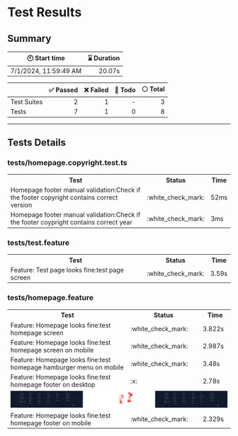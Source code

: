 # Test Results
  ## Summary
  
| :clock10: Start time | :hourglass: Duration |
| --- | ---: |
|7/1/2024, 11:59:49 AM|20.07s|

| | :white_check_mark: Passed | :x: Failed | :construction: Todo | :white_circle: Total |
| --- | ---: | ---: | ---:| ---: |
|Test Suites|2|1|-|3|
|Tests|7|1|0|8|



  ---
  ## Tests Details
  ### tests/homepage.copyright.test.ts
<table>
<tr><th>Test</th><th>Status</th><th>Time</th></tr>
<tr><td>Homepage footer manual validation:Check if the footer copyright contains correct version</td><td>:white_check_mark:</td><td>52ms</td></tr>
<tr><td>Homepage footer manual validation:Check if the footer coypright contains correct year</td><td>:white_check_mark:</td><td>3ms</td></tr>
</table>

### tests/test.feature
<table>
<tr><th>Test</th><th>Status</th><th>Time</th></tr>
<tr><td>Feature: Test page looks fine:test page screen</td><td>:white_check_mark:</td><td>3.59s</td></tr>
</table>

### tests/homepage.feature
<table>
<tr><th>Test</th><th>Status</th><th>Time</th></tr>
<tr><td>Feature: Homepage looks fine:test homepage screen</td><td>:white_check_mark:</td><td>3.822s</td></tr>
<tr><td>Feature: Homepage looks fine:test homepage screen on mobile</td><td>:white_check_mark:</td><td>2.987s</td></tr>
<tr><td>Feature: Homepage looks fine:test homepage hamburger menu on mobile</td><td>:white_check_mark:</td><td>3.48s</td></tr>
<tr><td>Feature: Homepage looks fine:test homepage footer on desktop</td><td>:x:</td><td>2.78s</td></tr>
<tr><td colspan="3"><img src="https://github.com/exadel-inc/esl/blob/diff-report/homepage-feature-feature-homepage-looks-fine-test-homepage-footer-on-desktop-1-snap-diff.png?raw=true" alt="Test Diff homepage-feature-feature-homepage-looks-fine-test-homepage-footer-on-desktop-1-snap-diff.png"/></td></tr><tr><td>Feature: Homepage looks fine:test homepage footer on mobile</td><td>:white_check_mark:</td><td>2.329s</td></tr>
</table>


